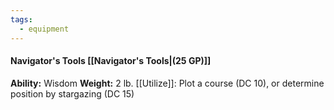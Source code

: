 ```yaml
---
tags:
  - equipment
---
```

####  Navigator's Tools [[Navigator's Tools|(25 GP)]]
**Ability:** Wisdom **Weight:** 2 lb.
[[Utilize]]: Plot a course (DC 10), or determine position by stargazing (DC 15)